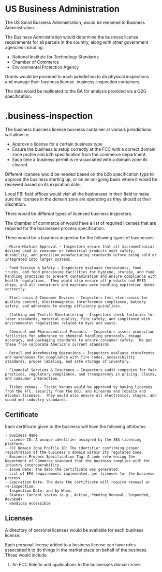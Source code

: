 # US Business Administration

The US Small Business Administration, would be renamed to Business Administration.

The Business Administration would determine the business license requirements for all parcels in the country, along with other government agencies including:

- National Institute for Technology Standards
- Chamber of Commerce
- Environmental Protection Agency

Grants would be provided to each jurisdiction to do physical inspections and manage their business license .business-inspection containers.

The data would be replicated to the BA for analysis provided via a G2G specification.

# .business-inspection

The business business license business container at various jurisdictions will allow to:

- Approve a license for a certain business type
- Ensure the business is setup correctly at the FCC with a correct domain zone profile and b2b specification from the commerce department.
- Each time a business permit is re-associated with a domain zone its cleared.

Different licenses would be needed based on the b2b specification type to approve the business starting up, or on an on-going basis where it would be reviewed based on its expiration date.

Local FBI field offices would visit all the businesses in their field to make sure the licenses in the domain zone are operating as they should at their discretion.

There would be different types of licensed business inspectors.

The chamber of commerce of would have a list of required licenses that are required for the businesses process specification.

There would be a business inspector for the following types of businesses:

    - Micro-Machine Approval – Inspectors ensure that all micromechanical devices used in consumer or industrial products meet safety, durability, and precision manufacturing standards before being sold or integrated into larger systems.

    - Food Service & Safety – Inspectors evaluate restaurants, food trucks, and food processing facilities for hygiene, storage, and food handling practices to prevent contamination and ensure compliance with health regulations.  They would also ensure all products had RFID chips, and all containers and machines were handling expiration dates correctly.

    - Electronics & Consumer Devices – Inspectors test electronics for quality control, electromagnetic interference compliance, battery safety, and adherence to energy efficiency guidelines.

    - Clothing and Textile Manufacturing – Inspectors check factories for labor standards, material quality, fire safety, and compliance with environmental regulations related to dyes and waste.

    - Chemical and Pharmaceutical Products – Inspectors assess production facilities for adherence to chemical handling protocols, dosage accuracy, and packaging standards to ensure consumer safety.  We get these from corporate America's current standards.

    - Retail and Warehousing Operations – Inspectors evaluate storefronts and warehouses for compliance with fire codes, accessibility standards, proper labeling, and safe storage of inventory.

    - Financial Services & Insurance – Inspectors audit companies for fair practices, regulatory compliance, and transparency in pricing, claims, and consumer interaction.

    - Ticket Venues - Ticket Venues would be approved by having licenses from the FTC, security from the DOJ, and Firearms and Tobacco and Alcohol licenses.  They would also ensure all electronics, stages, and sound met industry standards.

## Certificate

Each certificate given to the business will have the following attributes:

    - Business Name
    - License ID: A unique identifier assigned by the SBA licensing platform.
    - FCC Domain Zone Profile ID: The identifier confirming proper registration of the business’s domain within its regulated zone.
    - Business Process Specification Tag: A code referencing the Department of Commerce standard that the business complies with for industry interoperability.
    - Issue Date: The date the certificate was generated.
    - List of EPA requirements implemented, per licenses for the business process
    - Expiration Date: The date the certificate will require renewal or re-inspection.
    - Inspection Date, and by Whom.
    - Status: Current status (e.g., Active, Pending Renewal, Suspended, Revoked)
    - Handicap Accessible

## Licenses

A directory of personal licenses would be available for each business license.

Each personal license added to a business license can have roles associated it to do things in the market place on behalf of the business. These would include:

1. An FCC Role to add applications to the businesses domain zone.
